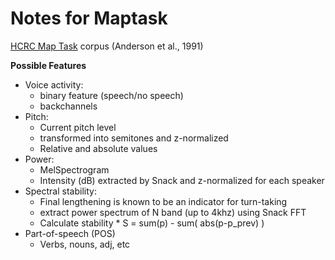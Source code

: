 # Notes for Maptask

[HCRC Map Task](http://journals.sagepub.com/doi/abs/10.1177/002383099103400404) corpus (Anderson et al., 1991) 

**Possible Features**
* Voice activity:
  * binary feature (speech/no speech)
  * backchannels
* Pitch:
  * Current pitch level
  * transformed into semitones and z-normalized
  * Relative and absolute values
* Power:
  * MelSpectrogram
  * Intensity (dB) extracted by Snack and z-normalized for each speaker
* Spectral stability:
  * Final lengthening is known to be an indicator for turn-taking
  * extract power spectrum of N band (up to 4khz) using Snack FFT
  * Calculate stability
        * S = sum(p) - sum( abs(p-p_prev) )
* Part-of-speech (POS)
  - Verbs, nouns, adj, etc


